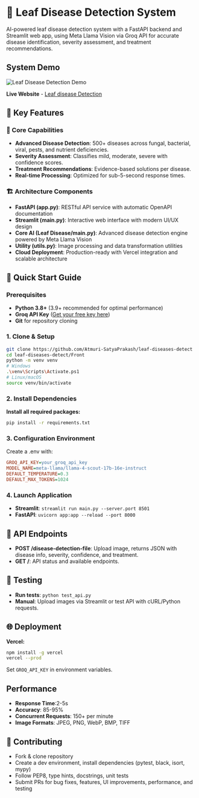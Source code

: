 # 🌿 Leaf Disease Detection System

AI-powered leaf disease detection system with a FastAPI backend and Streamlit web app, using Meta Llama Vision via Groq API for accurate disease identification, severity assessment, and treatment recommendations.

## System Demo

![Leaf Disease Detection Demo](https://github.com/shukur-alom/leaf-diseases-detect/blob/main/Media/video.gif)


**Live Website** - [Leaf disease Detection](https://atmuri-satya-prakash-leaf---disease---detection.streamlit.app/)

## 🎯 Key Features

### 🎯 Core Capabilities
- **Advanced Disease Detection**: 500+ diseases across fungal, bacterial, viral, pests, and nutrient deficiencies.
- **Severity Assessment**: Classifies mild, moderate, severe with confidence scores.
- **Treatment Recommendations**: Evidence-based solutions per disease.
- **Real-time Processing**: Optimized for sub-5-second response times.

### 🏗️ Architecture Components
- **FastAPI (app.py)**: RESTful API service with automatic OpenAPI documentation
- **Streamlit (main.py)**: Interactive web interface with modern UI/UX design
- **Core AI (Leaf Disease/main.py)**: Advanced disease detection engine powered by Meta Llama Vision
- **Utility (utils.py)**: Image processing and data transformation utilities
- **Cloud Deployment**: Production-ready with Vercel integration and scalable architecture

## 🚀 Quick Start Guide

### Prerequisites
- **Python 3.8+** (3.9+ recommended for optimal performance)
- **Groq API Key** ([Get your free key here](https://console.groq.com/))
- **Git** for repository cloning

### 1. Clone & Setup
```bash
git clone https://github.com/Atmuri-SatyaPrakash/leaf-diseases-detect
cd leaf-diseases-detect/Front
python -m venv venv
# Windows
.\venv\Scripts\Activate.ps1
# Linux/macOS
source venv/bin/activate
```

### 2. Install Dependencies
**Install all required packages:**
```bash
pip install -r requirements.txt
```

### 3. Configuration Environment
Create a .env with:
```ini
GROQ_API_KEY=your_groq_api_key
MODEL_NAME=meta-llama/llama-4-scout-17b-16e-instruct
DEFAULT_TEMPERATURE=0.3
DEFAULT_MAX_TOKENS=1024
```

### 4. Launch Application
- **Streamlit**: ```streamlit run main.py --server.port 8501```
- **FastAPI**: ```uvicorn app:app --reload --port 8000```

## 📡 API Endpoints
- **POST /disease-detection-file**: Upload image, returns JSON with disease info, severity, confidence, and treatment.
- **GET /**: API status and available endpoints.

## 🧪 Testing
- **Run tests**: ```python test_api.py```
- **Manual**: Upload images via Streamlit or test API with cURL/Python requests.

## 🌐 Deployment
**Vercel:**
```bash
npm install -g vercel
vercel --prod
```
Set ```GROQ_API_KEY``` in environment variables.

## Performance
- **Response Time**:2-5s
- **Accuracy**: 85-95%
- **Concurrent Requests**: 150+ per minute
- **Image Formats**: JPEG, PNG, WebP, BMP, TIFF

## 🤝 Contributing
- Fork & clone repository
- Create a dev environment, install dependencies (pytest, black, isort, mypy)
- Follow PEP8, type hints, docstrings, unit tests
- Submit PRs for bug fixes, features, UI improvements, performance, and testing
